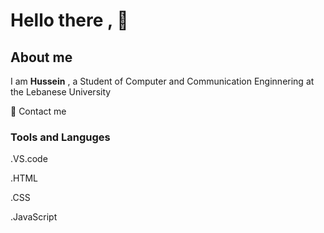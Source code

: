 #  Hello there , :wave:
##  About me 
I am **Hussein** , a Student of Computer and Communication Enginnering at the Lebanese University 

   :email: <a>Contact me</a>
   
### Tools and Languges

.VS.code

.HTML 

.CSS

.JavaScript 
